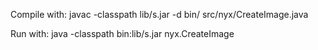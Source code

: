 Compile with:
javac -classpath lib/s.jar -d bin/ src/nyx/CreateImage.java

Run with:
java -classpath bin:lib/s.jar nyx.CreateImage


